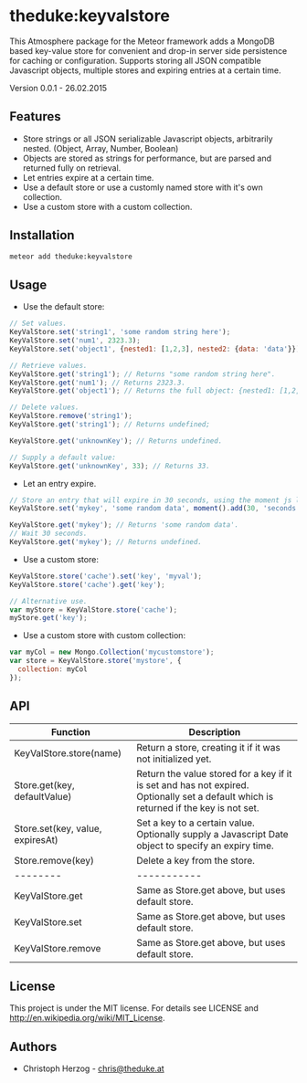 theduke:keyvalstore
===================

This Atmosphere package for the Meteor framework adds a MongoDB based key-value store for convenient and drop-in
server side persistence for caching or configuration. Supports storing all JSON compatible Javascript objects, 
multiple stores and expiring entries at a certain time.

Version 0.0.1 - 26.02.2015

## Features

* Store strings or all JSON serializable Javascript objects, arbitrarily nested. (Object, Array, Number, Boolean)
* Objects are stored as strings for performance, but are parsed and returned fully on retrieval.
* Let entries expire at a certain time.
* Use a default store or use a customly named store with it's own collection.
* Use a custom store with a custom collection. 


## Installation
 

 ```bash
meteor add theduke:keyvalstore
 ```

## Usage

* Use the default store:

```javascript
// Set values.
KeyValStore.set('string1', 'some random string here');
KeyValStore.set('num1', 2323.3);
KeyValStore.set('object1', {nested1: [1,2,3], nested2: {data: 'data'}});

// Retrieve values.
KeyValStore.get('string1'); // Returns "some random string here".
KeyValStore.get('num1'); // Returns 2323.3.
KeyValStore.get('object1'); // Returns the full object: {nested1: [1,2,3], nested2: {data: 'data'}

// Delete values.
KeyValStore.remove('string1');
KeyValStore.get('string1'); // Returns undefined;

KeyValStore.get('unknownKey'); // Returns undefined.

// Supply a default value:
KeyValStore.get('unknownKey', 33); // Returns 33.
```

* Let an entry expire.

```javascript
// Store an entry that will expire in 30 seconds, using the moment js library.
KeyValStore.set('mykey', 'some random data', moment().add(30, 'seconds').getDate());

KeyValStore.get('mykey'); // Returns 'some random data'.
// Wait 30 seconds.
KeyValStore.get('mykey'); // Returns undefined.
```

* Use a custom store:

```javascript
KeyValStore.store('cache').set('key', 'myval');
KeyValStore.store('cache').get('key');

// Alternative use.
var myStore = KeyValStore.store('cache');
myStore.get('key');
```

* Use a custom store with custom collection:

```javascript
var myCol = new Mongo.Collection('mycustomstore');
var store = KeyValStore.store('mystore', {
  collection: myCol
});
```

## API

Function|Description
--------|-----------
KeyValStore.store(name)|Return a store, creating it if it was not initialized yet.
Store.get(key, defaultValue)|Return the value stored for a key if it is set and has not expired. Optionally set a default which is returned if the key is not set.
Store.set(key, value, expiresAt)|Set a key to a certain value. Optionally supply a Javascript Date object to specify an expiry time.
Store.remove(key)|Delete a key from the store.
--------|-----------
KeyValStore.get|Same as Store.get above, but uses default store.
KeyValStore.set|Same as Store.get above, but uses default store.
KeyValStore.remove|Same as Store.get above, but uses default store.

License
-------

This project is under the MIT license. For details see LICENSE and http://en.wikipedia.org/wiki/MIT_License.

## Authors


* Christoph Herzog - chris@theduke.at
